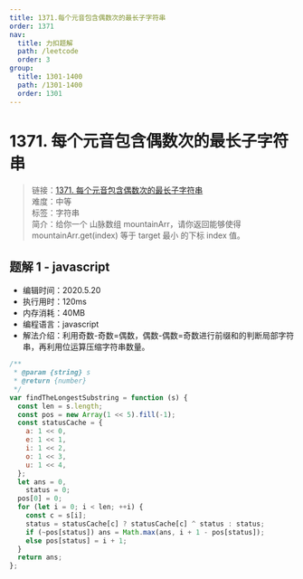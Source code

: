 ```yaml
---
title: 1371.每个元音包含偶数次的最长子字符串
order: 1371
nav:
  title: 力扣题解
  path: /leetcode
  order: 3
group:
  title: 1301-1400
  path: /1301-1400
  order: 1301
---
```


# 1371. 每个元音包含偶数次的最长子字符串

> 链接：[1371. 每个元音包含偶数次的最长子字符串](https://leetcode-cn.com/problems/find-the-longest-substring-containing-vowels-in-even-counts/)  
> 难度：中等  
> 标签：字符串  
> 简介：给你一个 山脉数组 mountainArr，请你返回能够使得 mountainArr.get(index) 等于 target 最小 的下标 index 值。

## 题解 1 - javascript

- 编辑时间：2020.5.20
- 执行用时：120ms
- 内存消耗：40MB
- 编程语言：javascript
- 解法介绍：利用奇数-奇数=偶数，偶数-偶数=奇数进行前缀和的判断局部字符串，再利用位运算压缩字符串数量。

```javascript
/**
 * @param {string} s
 * @return {number}
 */
var findTheLongestSubstring = function (s) {
  const len = s.length;
  const pos = new Array(1 << 5).fill(-1);
  const statusCache = {
    a: 1 << 0,
    e: 1 << 1,
    i: 1 << 2,
    o: 1 << 3,
    u: 1 << 4,
  };
  let ans = 0,
    status = 0;
  pos[0] = 0;
  for (let i = 0; i < len; ++i) {
    const c = s[i];
    status = statusCache[c] ? statusCache[c] ^ status : status;
    if (~pos[status]) ans = Math.max(ans, i + 1 - pos[status]);
    else pos[status] = i + 1;
  }
  return ans;
};
```
